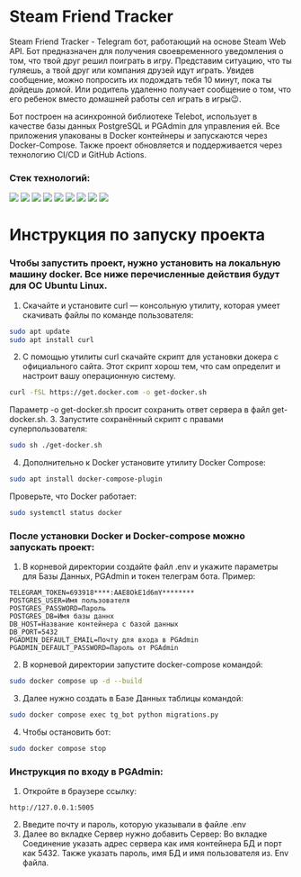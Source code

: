 # Steam Friend Tracker
Steam Friend Tracker - Telegram бот, работающий на основе Steam Web API. Бот предназначен для получения своевременного уведомления о том, что твой друг решил поиграть в игру. Представим ситуацию, что ты гуляешь, а твой друг или компания друзей идут играть. Увидев сообщение, можно попросить их подождать тебя 10 минут, пока ты дойдешь домой.
Или родитель удаленно получает сообщение о том, что его ребенок вместо домашней работы сел играть в игры😉.

Бот построен на асинхронной библиотеке Telebot, использует в качестве базы данных PostgreSQL и PGAdmin для управления ей. Все приложения упакованы в Docker контейнеры и запускаются через Docker-Compose. Также проект обновляется и поддерживается через технологию CI/CD и GitHub Actions.

### Стек технологий:
<img src="https://img.shields.io/badge/Python-3776ab?style=for-the-badge&logo=python&logoColor=yellow"/>
<img src="https://img.shields.io/badge/PostgreSQL-50b0f0?style=for-the-badge&logo=postgresql&logoColor=white"/>
<img src="https://img.shields.io/badge/PGAdmin-326690?style=for-the-badge&logo=postgresql&logoColor=white"/>
<img src="https://img.shields.io/badge/CI&CD-B8860B?style=for-the-badge"/>
<img src="https://img.shields.io/badge/github actions-4B0082?style=for-the-badge&logo=githubactions&logoColor=2088FF"/>
<img src="https://img.shields.io/badge/docker-1d63ed?style=for-the-badge&logo=docker&logoColor=white"/>
<img src="https://img.shields.io/badge/nginx-006400?style=for-the-badge&logo=nginx&logoColor=32CD32"/>
<img src="https://img.shields.io/badge/json-000000?style=for-the-badge&logo=json&logoColor=white"/>
<img src="https://img.shields.io/badge/yaml-FF0000?style=for-the-badge&logo=yaml&logoColor=white"/>

# Инструкция по запуску проекта
### Чтобы запустить проект, нужно установить на локальную машину docker. Все ниже перечисленные действия будут для ОС Ubuntu Linux.

1. Скачайте и установите curl — консольную утилиту, которая умеет скачивать файлы по команде пользователя:
```bash
sudo apt update
sudo apt install curl
```
2. С помощью утилиты curl скачайте скрипт для установки докера с официального сайта. Этот скрипт хорош тем, что сам определит и настроит вашу операционную систему.
```bash
curl -fSL https://get.docker.com -o get-docker.sh
```
Параметр -o get-docker.sh просит сохранить ответ сервера в файл get-docker.sh.
3. Запустите сохранённый скрипт с правами суперпользователя:
```bash
sudo sh ./get-docker.sh
```
4. Дополнительно к Docker установите утилиту Docker Compose:
```bash
sudo apt install docker-compose-plugin
```
Проверьте, что Docker работает:
```bash
sudo systemctl status docker
```
### После установки Docker и Docker-compose можно запускать проект:
1. В корневой директории создайте файл .env и укажите параметры для Базы Данных, PGAdmin и токен телеграм бота. Пример:
```
TELEGRAM_TOKEN=693918****:AAE8OkE1d6mY********
POSTGRES_USER=Имя пользователя
POSTGRES_PASSWORD=Пароль
POSTGRES_DB=Имя базы даннх
DB_HOST=Название контейнера с базой данных
DB_PORT=5432
PGADMIN_DEFAULT_EMAIL=Почту для входа в PGAdmin
PGADMIN_DEFAULT_PASSWORD=Пароль от PGAdmin
```
2. В корневой директории запустите docker-compose командой:
```bash
sudo docker compose up -d --build
```
3. Далее нужно создать в Базе Данных таблицы командой:
```bash
sudo docker compose exec tg_bot python migrations.py
```
4. Чтобы остановить бот:
```bash
sudo docker compose stop
```
### Инструкция по входу в PGAdmin:
1. Откройте в браузере ссылку:
```
http://127.0.0.1:5005
```
2. Введите почту и пароль, которую указывали в файле .env
3. Далее во вкладке Сервер нужно добавить Сервер: 
Во вкладке Соединение указать адрес сервера как имя контейнера БД и порт как 5432. Также указать пароль, имя БД и имя пользователя из. Env файла.
